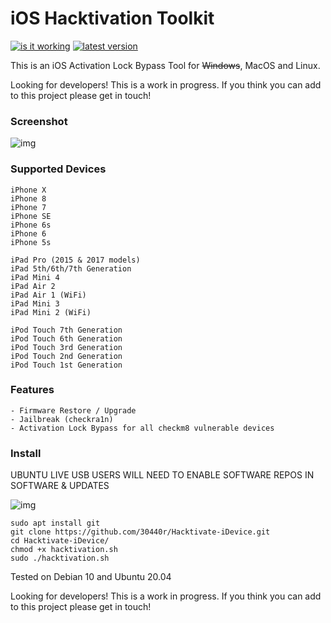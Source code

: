 # iOS Hacktivation Toolkit

<a href="https://github.com/30440r/hackivate"><img src="https://badgen.net/badge/Working%20on%20latest%20version/Unknown/orange" alt="is it working"></a>
<a href="https://github.com/30440r/hackivate"><img src="https://badgen.net/badge/Latest%20Supported%20Version/13.6.1%20is%20last%20tested/orange" alt="latest version"></a>

This is an iOS Activation Lock Bypass Tool for ~~Windows~~, MacOS and Linux. 

Looking for developers! This is a work in progress. If you think you can add to this project please get in touch!

### Screenshot

![img](https://i.imgur.com/RST0Y09.png)

### Supported Devices

```
iPhone X
iPhone 8
iPhone 7
iPhone SE
iPhone 6s
iPhone 6
iPhone 5s

iPad Pro (2015 & 2017 models)
iPad 5th/6th/7th Generation
iPad Mini 4
iPad Air 2
iPad Air 1 (WiFi)
iPad Mini 3
iPad Mini 2 (WiFi)

iPod Touch 7th Generation
iPod Touch 6th Generation
iPod Touch 3rd Generation
iPod Touch 2nd Generation
iPod Touch 1st Generation
```

### Features


```
- Firmware Restore / Upgrade
- Jailbreak (checkra1n)
- Activation Lock Bypass for all checkm8 vulnerable devices
```

### Install

UBUNTU LIVE USB USERS WILL NEED TO ENABLE SOFTWARE REPOS IN SOFTWARE & UPDATES

![img](https://i.imgur.com/05scg8J.png)


```
sudo apt install git
git clone https://github.com/30440r/Hacktivate-iDevice.git
cd Hacktivate-iDevice/
chmod +x hacktivation.sh
sudo ./hacktivation.sh
```

Tested on Debian 10 and Ubuntu 20.04

Looking for developers! This is a work in progress. If you think you can add to this project please get in touch!

